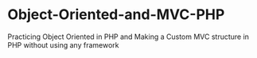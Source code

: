 # Object-Oriented-and-MVC-PHP
Practicing Object Oriented in PHP and Making a Custom MVC structure in PHP without using any framework
